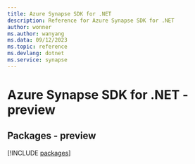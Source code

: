```yaml
---
title: Azure Synapse SDK for .NET
description: Reference for Azure Synapse SDK for .NET
author: wonner
ms.author: wanyang
ms.data: 09/12/2023
ms.topic: reference
ms.devlang: dotnet
ms.service: synapse
---
```

# Azure Synapse SDK for .NET - preview
## Packages - preview
[!INCLUDE [packages](synapse-index.md)]